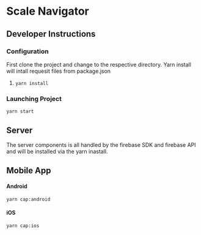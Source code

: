 # Scale Navigator

## Developer Instructions

### Configuration

First clone the project and change to the respective directory. Yarn install will intall requesit files from package.json

1. `yarn install` 


### Launching Project


`yarn start` 



## Server
The server components is all handled by the firebase SDK and firebase API and will be installed via the yarn inastall. 


## Mobile App

#### Android 

`yarn cap:android`

#### iOS

`yarn cap:ios`
